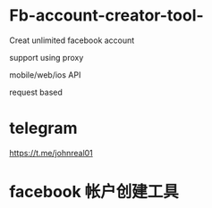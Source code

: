 # Fb-account-creator-tool-
Creat unlimited facebook account 

support using proxy

mobile/web/ios API

request based

# telegram
https://t.me/johnreal01

# facebook 帐户创建工具
